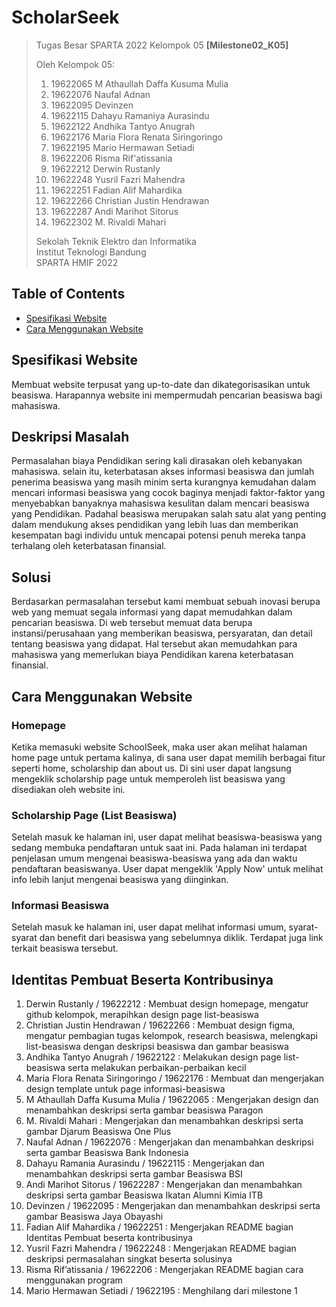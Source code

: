# ScholarSeek

> Tugas Besar SPARTA 2022 Kelompok 05 **[Milestone02_K05]**
> 
> Oleh Kelompok 05:<br>
> 1. 19622065 M Athaullah Daffa Kusuma Mulia<br>
> 2. 19622076 Naufal Adnan<br>
> 3. 19622095 Devinzen<br>
> 4. 19622115 Dahayu Ramaniya Aurasindu<br>
> 5. 19622122 Andhika Tantyo Anugrah<br>
> 6. 19622176 Maria Flora Renata Siringoringo<br>
> 7. 19622195 Mario Hermawan Setiadi<br>
> 8. 19622206 Risma Rif'atissania<br>
> 9. 19622212 Derwin Rustanly<br>
> 10. 19622248 Yusril Fazri Mahendra<br>
> 11. 19622251 Fadian Alif Mahardika<br>
> 12. 19622266 Christian Justin Hendrawan<br>
> 13. 19622287 Andi Marihot Sitorus<br>
> 14. 19622302 M. Rivaldi Mahari<br>
> 
> Sekolah Teknik Elektro dan Informatika<br>
> Institut Teknologi Bandung<br>
> SPARTA HMIF 2022

## Table of Contents
* [Spesifikasi Website](#spesifikasi-website)
* [Cara Menggunakan Website](#cara-menggunakan-website)

## Spesifikasi Website
Membuat website terpusat yang up-to-date dan dikategorisasikan untuk beasiswa. Harapannya website ini mempermudah pencarian beasiswa bagi mahasiswa.

## Deskripsi Masalah
Permasalahan biaya Pendidikan sering kali dirasakan oleh kebanyakan mahasiswa. selain itu, keterbatasan akses informasi beasiswa dan jumlah penerima beasiswa yang masih minim serta kurangnya kemudahan dalam mencari informasi beasiswa yang cocok baginya menjadi faktor-faktor yang menyebabkan banyaknya mahasiswa kesulitan dalam mencari beasiswa yang Pendidikan. Padahal beasiswa merupakan salah satu alat yang penting dalam mendukung akses pendidikan yang lebih luas dan memberikan kesempatan bagi individu untuk mencapai potensi penuh mereka tanpa terhalang oleh keterbatasan finansial. 

## Solusi
Berdasarkan permasalahan tersebut kami membuat sebuah inovasi berupa web yang memuat segala informasi yang dapat memudahkan dalam pencarian beasiswa. Di web tersebut memuat data berupa instansi/perusahaan yang memberikan beasiswa, persyaratan, dan detail tentang beasiswa yang didapat. Hal tersebut akan memudahkan para mahasiswa yang memerlukan biaya Pendidikan karena keterbatasan finansial.

## Cara Menggunakan Website

### Homepage
Ketika memasuki website SchoolSeek, maka user akan melihat halaman home page untuk pertama kalinya, di sana user dapat memilih berbagai fitur seperti home, scholarship dan about us. Di sini user dapat langsung mengeklik scholarship page untuk memperoleh list beasiswa yang disediakan oleh website ini.

### Scholarship Page (List Beasiswa)
Setelah masuk ke halaman ini, user dapat melihat beasiswa-beasiswa yang sedang membuka pendaftaran untuk saat ini. Pada halaman ini terdapat penjelasan umum mengenai beasiswa-beasiswa yang ada dan waktu pendaftaran beasiswanya. User dapat mengeklik 'Apply Now' untuk melihat info lebih lanjut mengenai beasiswa yang diinginkan.

### Informasi Beasiswa
Setelah masuk ke halaman ini, user dapat melihat informasi umum, syarat-syarat dan benefit dari beasiswa yang sebelumnya diklik. Terdapat juga link terkait beasiswa tersebut.

## Identitas Pembuat Beserta Kontribusinya
1. Derwin Rustanly / 19622212 : Membuat design homepage, mengatur github kelompok, merapihkan design page list-beasiswa
2. Christian Justin Hendrawan / 19622266 : Membuat design figma, mengatur pembagian tugas kelompok, research beasiswa, melengkapi list-beasiswa dengan deskripsi beasiswa dan gambar beasiswa
3. Andhika Tantyo Anugrah / 19622122 : Melakukan design page list-beasiswa serta melakukan perbaikan-perbaikan kecil
4. Maria Flora Renata Siringoringo / 19622176 : Membuat dan mengerjakan design template untuk page informasi-beasiswa 
5. M Athaullah Daffa Kusuma Mulia / 19622065 : Mengerjakan design dan menambahkan deskripsi serta gambar beasiswa Paragon
6. M. Rivaldi Mahari : Mengerjakan dan menambahkan deskripsi serta gambar Djarum Beasiswa One Plus
7. Naufal Adnan / 19622076 : Mengerjakan dan menambahkan deskripsi serta gambar Beasiswa Bank Indonesia
8. Dahayu Ramania Aurasindu / 19622115 :  Mengerjakan dan menambahkan deskripsi serta gambar Beasiswa BSI 
9. Andi Marihot Sitorus / 19622287 : Mengerjakan dan menambahkan deskripsi serta gambar Beasiswa Ikatan Alumni Kimia ITB
10. Devinzen / 19622095 : Mengerjakan dan menambahkan deskripsi serta gambar Beasiswa Jaya Obayashi
11. Fadian Alif Mahardika / 19622251 : Mengerjakan README bagian Identitas Pembuat beserta kontribusinya
12. Yusril Fazri Mahendra / 19622248 : Mengerjakan README bagian deskripsi permasalahan singkat beserta solusinya
13. Risma Rif’atissania / 19622206 : Mengerjakan README bagian cara menggunakan program
14. Mario Hermawan Setiadi / 19622195 : Menghilang dari milestone 1
